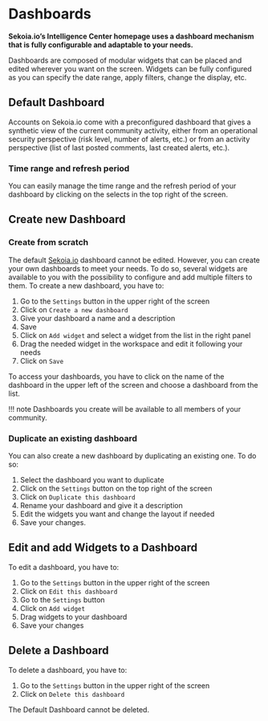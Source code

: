 # Dashboards

**Sekoia.io’s Intelligence Center homepage uses a dashboard mechanism that is fully configurable and adaptable to your needs.**

Dashboards are composed of modular widgets that can be placed and edited wherever you want on the screen. Widgets can be fully configured as you can specify the date range, apply filters, change the display, etc.

## Default Dashboard

Accounts on Sekoia.io come with a preconfigured dashboard that gives a synthetic view of the current community activity, either from an operational security perspective (risk level, number of alerts, etc.) or from an activity perspective (list of last posted comments, last created alerts, etc.).

### Time range and refresh period

You can easily manage the time range and the refresh period of your dashboard by clicking on the selects in the top right of the screen.

## Create new Dashboard

### Create from scratch

The default [Sekoia.io](http://Sekoia.io) dashboard cannot be edited. However, you can create your own dashboards to meet your needs.
To do so, several widgets are available to you with the possibility to configure and add multiple filters to them.
To create a new dashboard, you have to:

1. Go to the `Settings` button in the upper right of the screen
2. Click on `Create a new dashboard`
3. Give your dashboard a name and a description
4. Save
5. Click on `Add widget` and select a widget from the list in the right panel
6. Drag the needed widget in the workspace and edit it following your needs
7. Click on `Save`

To access your dashboards, you have to click on the name of the dashboard in the upper left of the screen and choose a dashboard from the list.

!!! note
    Dashboards you create will be available to all members of your community.

### Duplicate an existing dashboard

You can also create a new dashboard by duplicating an existing one. To do so:

1. Select the dashboard you want to duplicate
2. Click on the `Settings` button on the top right of the screen
3. Click on `Duplicate this dashboard`
4. Rename your dashboard and give it a description
5. Edit the widgets you want and change the layout if needed
6. Save your changes.

## Edit and add Widgets to a Dashboard

To edit a dashboard, you have to:

1. Go to the `Settings` button in the upper right of the screen
2. Click on `Edit this dashboard`
3. Go to the `Settings` button
4. Click on `Add widget`
5. Drag widgets to your dashboard
6. Save your changes

## Delete a Dashboard

To delete a dashboard, you have to:

1. Go to the `Settings` button in the upper right of the screen
2. Click on `Delete this dashboard`

The Default Dashboard cannot be deleted.
